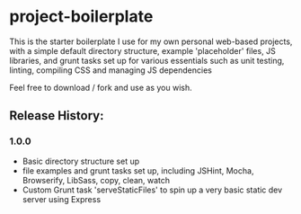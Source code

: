 # project-boilerplate

This is the starter boilerplate I use for my own personal web-based projects, with a simple default directory structure, example 'placeholder' files, JS libraries, and grunt tasks set up for various essentials such as unit testing, linting, compiling CSS and managing JS dependencies 

Feel free to download / fork and use as you wish.

## Release History:

### 1.0.0
* Basic directory structure set up
* file examples and grunt tasks set up, including JSHint, Mocha, Browserify, LibSass, copy, clean, watch
* Custom Grunt task 'serveStaticFiles' to spin up a very basic static dev server using Express
